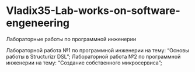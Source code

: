 # Vladix35-Lab-works-on-software-engeneering
Лабораторные работы по программной инженерии

Лабораторной работа №1 по программной инженерии на тему: “Основы работы в Structurizr DSL”;
Лабораторной работа №2 по программной инженерии на тему: “Создание собственного микросервиса”;
